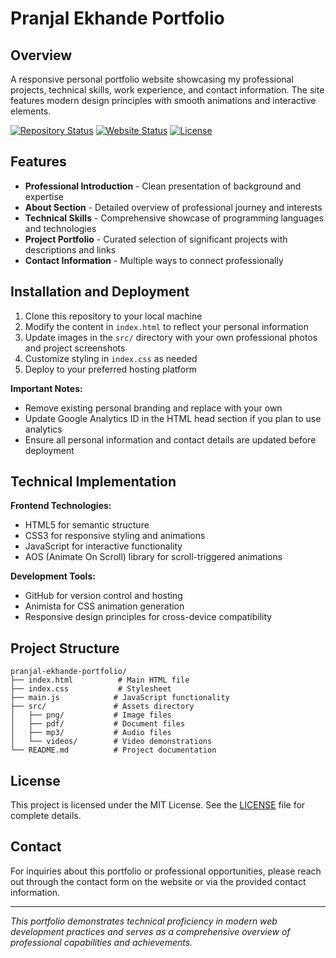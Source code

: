 # Pranjal Ekhande Portfolio

## Overview
A responsive personal portfolio website showcasing my professional projects, technical skills, work experience, and contact information. The site features modern design principles with smooth animations and interactive elements.

[![Repository Status](https://img.shields.io/badge/Repository%20Status-Maintained-dark%20green.svg)](https://github.com/pranjal-ekhande/pranjal-ekhande-portfolio)
[![Website Status](https://img.shields.io/badge/Website%20Status-Online-dark%20green)](https://pranjal-ekhande.github.io/pranjal-ekhande-portfolio/)
[![License](http://img.shields.io/:license-mit-blue.svg?style=flat-square)](https://github.com/pranjal-ekhande/pranjal-ekhande-portfolio/blob/master/LICENSE)

## Features

- **Professional Introduction** - Clean presentation of background and expertise
- **About Section** - Detailed overview of professional journey and interests  
- **Technical Skills** - Comprehensive showcase of programming languages and technologies
- **Project Portfolio** - Curated selection of significant projects with descriptions and links
- **Contact Information** - Multiple ways to connect professionally

## Installation and Deployment

1. Clone this repository to your local machine
2. Modify the content in `index.html` to reflect your personal information
3. Update images in the `src/` directory with your own professional photos and project screenshots
4. Customize styling in `index.css` as needed
5. Deploy to your preferred hosting platform

**Important Notes:**
- Remove existing personal branding and replace with your own
- Update Google Analytics ID in the HTML head section if you plan to use analytics
- Ensure all personal information and contact details are updated before deployment

## Technical Implementation

**Frontend Technologies:**
- HTML5 for semantic structure
- CSS3 for responsive styling and animations
- JavaScript for interactive functionality
- AOS (Animate On Scroll) library for scroll-triggered animations

**Development Tools:**
- GitHub for version control and hosting
- Animista for CSS animation generation
- Responsive design principles for cross-device compatibility

## Project Structure

```
pranjal-ekhande-portfolio/
├── index.html          # Main HTML file
├── index.css           # Stylesheet
├── main.js            # JavaScript functionality
├── src/               # Assets directory
│   ├── png/           # Image files
│   ├── pdf/           # Document files
│   ├── mp3/           # Audio files
│   └── videos/        # Video demonstrations
└── README.md          # Project documentation
```

## License

This project is licensed under the MIT License. See the [LICENSE](./LICENSE) file for complete details.

## Contact

For inquiries about this portfolio or professional opportunities, please reach out through the contact form on the website or via the provided contact information.

---

*This portfolio demonstrates technical proficiency in modern web development practices and serves as a comprehensive overview of professional capabilities and achievements.*

